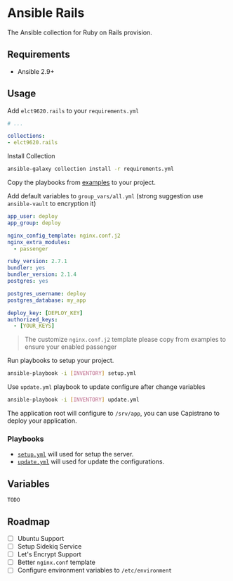 # Ansible Rails

The Ansible collection for Ruby on Rails provision.

## Requirements

* Ansible 2.9+

## Usage

Add `elct9620.rails` to your `requirements.yml`

```yaml
# ...

collections:
- elct9620.rails
```

Install Collection

```bash
ansible-galaxy collection install -r requirements.yml
```

Copy the playbooks from [examples](https://github.com/elct9620/ansible-rails/blob/master/docs/examples) to your project.

Add default variables to `group_vars/all.yml` (strong suggestion use `ansible-vault` to encryption it)

```yml
app_user: deploy
app_group: deploy

nginx_config_template: nginx.conf.j2
nginx_extra_modules:
  - passenger

ruby_version: 2.7.1
bundler: yes
bundler_version: 2.1.4
postgres: yes

postgres_username: deploy
postgres_database: my_app

deploy_key: [DEPLOY_KEY]
authorized_keys:
  - [YOUR_KEYS]
```

> The customize `nginx.conf.j2` template please copy from examples to ensure your enabled passenger

Run playbooks to setup your project.

```bash
ansible-playbook -i [INVENTORY] setup.yml
```

Use `update.yml` playbook to update configure after change variables

```bash
ansible-playbook -i [INVENTORY] update.yml
```

The application root will configure to `/srv/app`, you can use Capistrano to deploy your application.

### Playbooks

* [`setup.yml`](https://github.com/elct9620/ansible-rails/blob/master/docs/examples/setup.yml) will used for setup the server.
* [`update.yml`](https://github.com/elct9620/ansible-rails/blob/master/docs/examples/update.yml) will used for update the configurations.

## Variables

    TODO

## Roadmap

* [ ] Ubuntu Support
* [ ] Setup Sidekiq Service
* [ ] Let's Encrypt Support
* [ ] Better `nginx.conf` template
* [ ] Configure environment variables to `/etc/environment`
